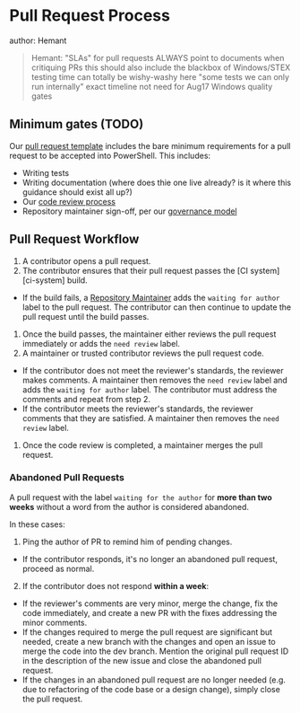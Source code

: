 # Pull Request Process

author:  Hemant
>	Hemant: "SLAs" for pull requests
  > ALWAYS point to documents when critiquing PRs
  >	this should also include the blackbox of Windows/STEX testing
  >	time can totally be wishy-washy here
  > "some tests we can only run internally"
  >	exact timeline not need for Aug17
  >	Windows quality gates

## Minimum gates (TODO)

Our [pull request template][pr-template] includes the bare minimum requirements for a pull request to be accepted into PowerShell. This includes:
* Writing tests
* Writing documentation (where does thie one live already? is it where this guidance should exist all up?)
* Our [code review process][code-review]
* Repository maintainer sign-off, per our [governance model][governance]

## Pull Request Workflow

1. A contributor opens a pull request.
1. The contributor ensures that their pull request passes the [CI system][ci-system] build.
  - If the build fails, a [Repository Maintainer][repository-maintainer] adds the ```waiting for author``` label to the pull request. 
  The contributor can then continue to update the pull request until the build passes.
1. Once the build passes, the maintainer either reviews the pull request immediately or adds the ```need review``` label.
1. A maintainer or trusted contributor reviews the pull request code.
  - If the contributor does not meet the reviewer's standards, the reviewer makes comments. A maintainer then removes the ```need review``` label and adds the ```waiting for author``` label. The contributor must address the comments and repeat from step 2.
  - If the contributor meets the reviewer's standards, the reviewer comments that they are satisfied. A maintainer then removes the ```need review``` label.
1. Once the code review is completed, a maintainer merges the pull request.

### Abandoned Pull Requests
A pull request with the label ```waiting for the author``` for **more than two weeks** without a word from the author is considered abandoned.

In these cases:

1. Ping the author of PR to remind him of pending changes.
  - If the contributor responds, it's no longer an abandoned pull request, proceed as normal.
2. If the contributor does not respond **within a week**:
  - If the reviewer's comments are very minor, merge the change, fix the code immediately, and create a new PR with the fixes addressing the minor comments.
  - If the changes required to merge the pull request are significant but needed, create a new branch with the changes and open an issue to merge the code into the dev branch. Mention the original pull request ID in the description of the new issue and close the abandoned pull request. 
  - If the changes in an abandoned pull request are no longer needed (e.g. due to refactoring of the code base or a design change), simply close the pull request.

[pr-template]: ../.github/PULL_REQUEST_TEMPLATE.md
[code-review]: code-review-guidelines.md
[governance]: ../community/governance.md
[repository-maintainer]: ../community/governance.md#repository-maintainer